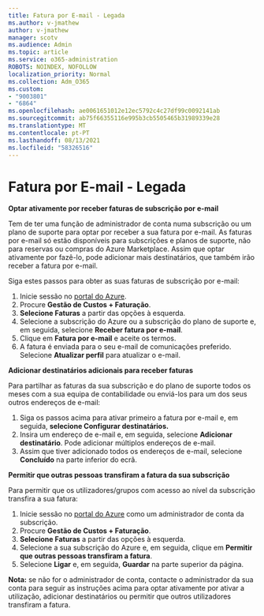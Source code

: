 ```yaml
---
title: Fatura por E-mail - Legada
ms.author: v-jmathew
author: v-jmathew
manager: scotv
ms.audience: Admin
ms.topic: article
ms.service: o365-administration
ROBOTS: NOINDEX, NOFOLLOW
localization_priority: Normal
ms.collection: Adm_O365
ms.custom:
- "9003801"
- "6864"
ms.openlocfilehash: ae0061651012e12ec5792c4c27df99c0092141ab
ms.sourcegitcommit: ab75f66355116e995b3cb5505465b31989339e28
ms.translationtype: MT
ms.contentlocale: pt-PT
ms.lasthandoff: 08/13/2021
ms.locfileid: "58326516"
---
```

# <a name="e-mail-invoice---legacy"></a>Fatura por E-mail - Legada

**Optar ativamente por receber faturas de subscrição por e-mail**

Tem de ter uma função de administrador de conta numa subscrição ou um plano de suporte para optar por receber a sua fatura por e-mail. As faturas por e-mail só estão disponíveis para subscrições e planos de suporte, não para reservas ou compras do Azure Marketplace. Assim que optar ativamente por fazê-lo, pode adicionar mais destinatários, que também irão receber a fatura por e-mail.

Siga estes passos para obter as suas faturas de subscrição por e-mail:

1. Inicie sessão no [portal do Azure](https://portal.azure.com/).
2. Procure **Gestão de Custos + Faturação**.
3. **Selecione Faturas** a partir das opções à esquerda.
4. Selecione a subscrição do Azure ou a subscrição do plano de suporte e, em seguida, selecione **Receber fatura por e-mail**.
5. Clique em **Fatura por e-mail** e aceite os termos.
6. A fatura é enviada para o seu e-mail de comunicações preferido. Selecione **Atualizar perfil** para atualizar o e-mail.

**Adicionar destinatários adicionais para receber faturas**

Para partilhar as faturas da sua subscrição e do plano de suporte todos os meses com a sua equipa de contabilidade ou enviá-los para um dos seus outros endereços de e-mail:

1. Siga os passos acima para ativar primeiro a fatura por e-mail e, em seguida, **selecione Configurar destinatários.**
2. Insira um endereço de e-mail e, em seguida, selecione **Adicionar destinatário**. Pode adicionar múltiplos endereços de e-mail.
3. Assim que tiver adicionado todos os endereços de e-mail, selecione **Concluído** na parte inferior do ecrã.

**Permitir que outras pessoas transfiram a fatura da sua subscrição**

Para permitir que os utilizadores/grupos com acesso ao nível da subscrição transfira a sua fatura:

1. Inicie sessão no [portal do Azure](https://portal.azure.com/) como um administrador de conta da subscrição.
2. Procure **Gestão de Custos + Faturação**.
3. **Selecione Faturas** a partir das opções à esquerda.
4. Selecione a sua subscrição do Azure e, em seguida, clique em **Permitir que outras pessoas transfiram a fatura**.
5. Selecione **Ligar** e, em seguida, **Guardar** na parte superior da página.

**Nota:** se não for o administrador de conta, contacte o administrador da sua conta para seguir as instruções acima para optar ativamente por ativar a utilização, adicionar destinatários ou permitir que outros utilizadores transfiram a fatura.

